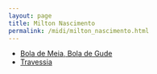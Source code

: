 ```yaml
---
layout: page
title: Milton Nascimento
permalink: /midi/milton_nascimento.html
---
```


* [Bola de Meia, Bola de Gude](http://www.victor3d.com.br/midi/bola.mid)
* [Travessia](http://www.victor3d.com.br/midi/traves.mid)